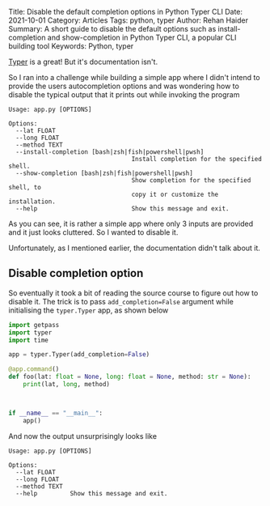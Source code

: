 Title: Disable the default completion options in Python Typer CLI 
Date: 2021-10-01
Category: Articles
Tags: python, typer
Author: Rehan Haider
Summary: A short guide to disable the default options such as install-completion and show-completion in Python Typer CLI, a popular CLI building tool
Keywords: Python, typer

[Typer](https://typer.tiangolo.com/) is a great! But it's documentation isn't. 

So I ran into a challenge while building a simple app where I didn't intend to provide the users autocompletion options and was wondering how to disable the typical output that it prints out while invoking the program

```text
Usage: app.py [OPTIONS]

Options:
  --lat FLOAT
  --long FLOAT
  --method TEXT
  --install-completion [bash|zsh|fish|powershell|pwsh]
                                  Install completion for the specified shell.
  --show-completion [bash|zsh|fish|powershell|pwsh]
                                  Show completion for the specified shell, to
                                  copy it or customize the installation.
  --help                          Show this message and exit.
```

As you can see, it is rather a simple app where only 3 inputs are provided and it just looks cluttered. So I wanted to disable it. 

Unfortunately, as I mentioned earlier, the documentation didn't talk about it. 

## Disable completion option

So eventually it took a bit of reading the source course to figure out how to disable it. The trick is to pass `add_completion=False` argument while initialising the `typer.Typer` app, as shown below

```python
import getpass
import typer
import time

app = typer.Typer(add_completion=False)

@app.command()
def foo(lat: float = None, long: float = None, method: str = None):
    print(lat, long, method)



if __name__ == "__main__":
    app()
```

And now the output unsurprisingly looks like

```text
Usage: app.py [OPTIONS]

Options:
  --lat FLOAT
  --long FLOAT
  --method TEXT
  --help         Show this message and exit.
```